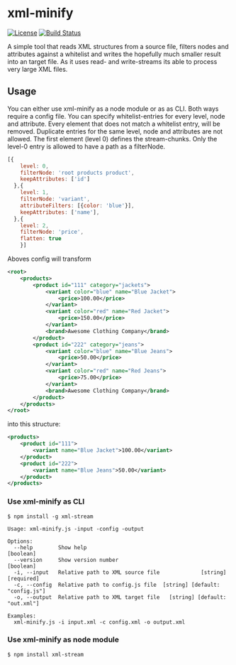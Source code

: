 # xml-minify

[![License](http://img.shields.io/npm/l/xmlbuilder.svg?style=flat-square)](http://opensource.org/licenses/MIT)
[![Build Status](https://travis-ci.com/ValeSauer/xml-minify.svg?branch=master)](https://travis-ci.com/ValeSauer/xml-minify)

A simple tool that reads XML structures from a source file, filters nodes and attributes against a whitelist and writes the hopefully much smaller result into an target file. As it uses read- and write-streams its able to process very large XML files.

## Usage

You can either use xml-minify as a node module or as as CLI. Both ways require a config file. You can specify whitelist-entries for every level, node and attribute. Every element that does not match a whitelist entry, will be removed. Duplicate entries for the same level, node and attributes are not allowed. The first element (level 0) defines the stream-chunks. Only the level-0 entry is allowed to have a path as a filterNode.

```javascript
[{
    level: 0,
    filterNode: 'root products product',
    keepAttributes: ['id']
  },{
    level: 1,
    filterNode: 'variant',
    attributeFilters: [{color: 'blue'}],
    keepAttributes: ['name'],
  },{
    level: 2,
    filterNode: 'price',
    flatten: true
    }]
``` 

Aboves config will transform 

```xml
<root>
    <products>
        <product id="111" category="jackets">
            <variant color="blue" name="Blue Jacket">
                <price>100.00</price>
            </variant>
            <variant color="red" name="Red Jacket">
                <price>150.00</price>
            </variant>
            <brand>Awesome Clothing Company</brand>
        </product>
        <product id="222" category="jeans">
            <variant color="blue" name="Blue Jeans">
                <price>50.00</price>
            </variant>
            <variant color="red" name="Red Jeans">
                <price>75.00</price>
            </variant>
            <brand>Awesome Clothing Company</brand>
        </product>
    </products>
</root>
```
into this structure:
```xml
<products>
    <product id="111">
        <variant name="Blue Jacket">100.00</variant>
    </product>
    <product id="222">
        <variant name="Blue Jeans">50.00</variant>
    </product>
</products>
```



### Use xml-minify as CLI

    $ npm install -g xml-stream

```
Usage: xml-minify.js -input -config -output

Options:
  --help        Show help                                              [boolean]
  --version     Show version number                                    [boolean]
  -i, --input   Relative path to XML source file             [string] [required]
  -c, --config  Relative path to config.js file  [string] [default: "config.js"]
  -o, --output  Relative path to XML target file   [string] [default: "out.xml"]

Examples:
  xml-minify.js -i input.xml -c config.xml -o output.xml
```

### Use xml-minify as node module

    $ npm install xml-stream
